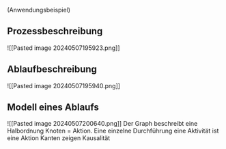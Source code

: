 (Anwendungsbeispiel)
## Prozessbeschreibung
![[Pasted image 20240507195923.png]]

## Ablaufbeschreibung
![[Pasted image 20240507195940.png]]

## Modell eines Ablaufs

![[Pasted image 20240507200640.png]]
Der Graph beschreibt eine Halbordnung
Knoten = Aktion. Eine einzelne Durchführung eine Aktivität ist eine Aktion
Kanten zeigen Kausalität




